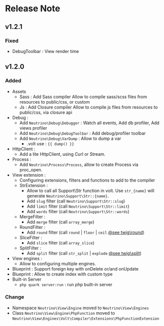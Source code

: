 # Release Note

## v1.2.1

### Fixed 
 - DebugToolbar : View render time

## v1.2.0

### Added
 - Assets
   - Sass : Add Sass compiler
        Allow to compile sass/scss files from resources to public/css, or custom
   - Js : Add Closure compiler
        Allow to compile js files from resources to public/css, via closure api
 - Debug :
    - Add `Neutrino\Debug\Debugger` : Watch all events, Add db profiler, Add views profiler
    - Add `Neutrino\Debug\DebugToolbar` : Add debug/profiler toolbar
    - Add `Neutrino\Debug\VarDump` : Allow to dump a var 
        - .volt use : `{{ dump() }}`
 - HttpClient :
    - Add a lite HttpClient, using Curl or Stream.
 - Process :
    - Add `Neutrino\Process\Process`, allow to create Process via proc_open. 
 - View extension : 
    - Configuring extensions, filters and functions to add to the compiler
    - StrExtension :
        - Allow to call all Support\Str function in volt. 
        Use `str_{name}` will generate `Neutrino\Support\Str::{name}`. 
        - Add `slug` filter (call `Neutrino\Support\Str::slug`)
        - Add `limit` filter (call `Neutrino\Support\Str::limit`)
        - Add `words` filter (call `Neutrino\Support\Str::words`)
    - MergeFilter :
        - Add `merge` filter (call `array_merge`)
    - RoundFilter :
        - Add `round` filter (call `round` | `floor` | `ceil` [@see twig\round](https://twig.symfony.com/doc/2.x/filters/round.html))
    - SliceFilter :
        - Add `slice` filter (call `array_slice`)
    - SplitFilter :
        - Add `split` filter (call `str_split` | `explode` [@see twig\split](https://twig.symfony.com/doc/2.x/filters/split.html))
 - View engines : 
    - Allow to configuring multiple engines.
 - Blueprint : Support foreign key with onDelete or/and onUpdate
 - Blueprint : Allow to create index with custom type
 - Built-in Server
    - `php quark server:run` : run php built-in server
### Change
 - Namespace `Neutrino\View\Engine` moved to `Neutrino\View\Engines`
 - Class `Neutrino\View\Engine\PhpFunction` moved to `Neutrino\View\Engines\Volt\Compiler\Extensions\PhpFunctionExtension`
